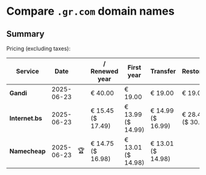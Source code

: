 # Compare `.gr.com` domain names

## Summary

Pricing (excluding taxes):

| Service | Date |  | / Renewed year | First year | Transfer | Restoration |
|--|--|--|--|--|--|--|
| **Gandi** | 2025-06-23 |  | € 40.00 | € 19.00 | € 19.00 | € 19.00 |
| **Internet.bs** | 2025-06-23 |  | € 15.45<br>($ 17.49) | € 13.99<br>($ 14.99) | € 14.99<br>($ 16.99) | € 28.49<br>($ 30.39) |
| **Namecheap** | 2025-06-23 | 🏆 | € 14.75<br>($ 16.98) | € 13.01<br>($ 14.98) | € 13.01<br>($ 14.98) |  |
